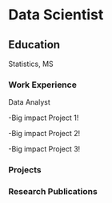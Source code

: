 # Data Scientist


## Education
Statistics, MS


### Work Experience
Data Analyst

-Big impact Project   1!

-Big impact Project   2!

-Big impact Project   3!



### Projects




### Research Publications







